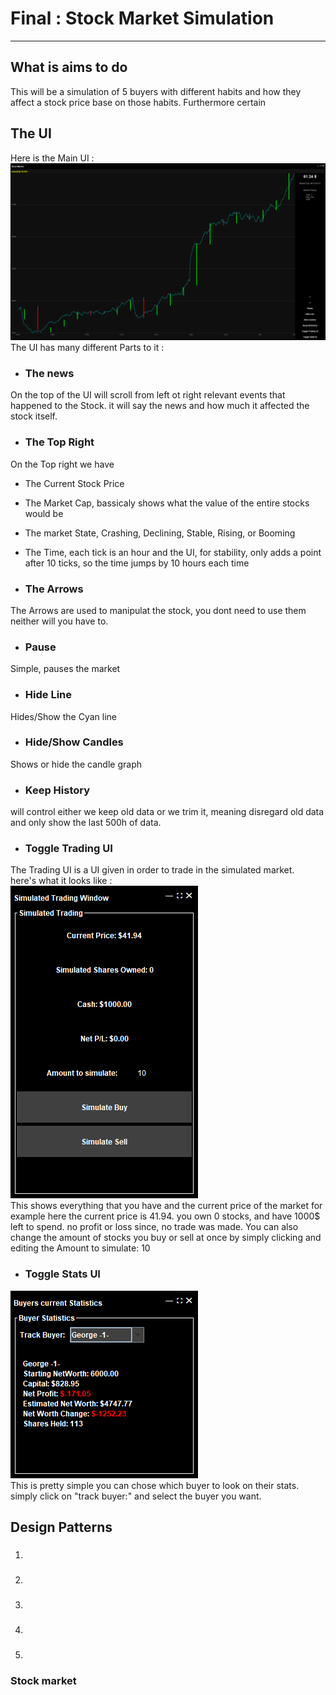 # Final : Stock Market Simulation
---
## What is aims to do
This will be a simulation of 5 buyers with different habits and how they affect a stock price base on those habits. Furthermore certain 

## The UI
Here is the Main UI :\
![](Documents/MainUI.png)\
The UI has many different Parts to it : 

- ### The news
On the top of the UI will scroll from left ot right relevant events that happened to the Stock. it will say the news and how much it affected the stock itself.

- ### The Top Right
On the Top right we have 
- The Current Stock Price
- The Market Cap, bassicaly shows what the value of the entire stocks would be
- The market State, Crashing, Declining, Stable, Rising, or Booming 
- The Time, each tick is an hour and the UI, for stability, only adds a point after 10 ticks, so the time jumps by 10 hours each time 

- ### The Arrows 
The Arrows are used to manipulat the stock, you dont need to use them neither will you have to.

- ### Pause
Simple, pauses the market
- ### Hide Line
Hides/Show the Cyan line
- ### Hide/Show Candles 
Shows or hide the candle graph
- ### Keep History 
will control either we keep old data or we trim it, meaning disregard old data and only show the last 500h of data.
- ### Toggle Trading UI
The Trading UI is a UI given in order to trade in the simulated market.\
here's what it looks like :\
![](Documents/TradingUI.png)\
This shows everything that you have and the current price of the market for example here the current price is 41.94. you own 0 stocks, and have 1000$ left to spend.
no profit or loss since, no trade was made. You can also change the amount of stocks you buy or sell at once by simply clicking and editing the Amount to simulate: 10 

- ### Toggle Stats UI
![](Documents/StatsUI.png)\
This is pretty simple you can chose which buyer to look on their stats. simply click on "track buyer:" and select the buyer you want.



## Design Patterns
1. ### 
2. ###
3. ###
4. ###
5. ###

### Stock market 